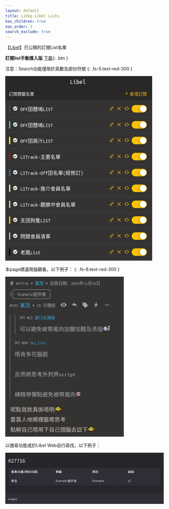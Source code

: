 ```yaml
---
layout: default
title: Lihkg Libel Lists
has_children: true
nav_order: 2
search_exclude: true
---
```


【[Libel](https://kitce.github.io/libel/)】已公開的訂閱List名單

**訂閱list手動匯入版** [下載](https://github.com/LibelLists/LibelLists.github.io/releases/download/v0.2/subscriptions.v0.2.json){: .btn }

注意：Search功能僅限於英數及部份符號
{: .fs-5.text-red-300 }

  <p>
     <img src="./Img/P_List.png" alt="Lists" />
  </p>


本page建議用腦觀看，以下例子：
{: .fs-6.text-red-300 }

![](./Img/example1.png)

以搜尋功能或於Libel Web自行尋找，以下例子：

![](./Img/example2.png)
